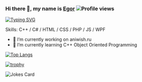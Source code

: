 ### Hi there 👋, my name is [Egor](https://aspirin493.ml/)         ![Profile views](https://gpvc.arturio.dev/Aspirin493)  
[![Typing SVG](https://readme-typing-svg.herokuapp.com?color=%2336BCF7&lines=Software+developer+from+Russia)](https://git.io/typing-svg)

Skills: C++ / C# / HTML / CSS / PHP / JS / WPF

- 🔭 I’m currently working on aniwish.ru
- 🌱 I’m currently learning C++ Object Oriented Programming 

<!---Для компактной версии-->
[![Top Langs](https://github-readme-stats.vercel.app/api/top-langs/?username=Aspirin493&layout=compact&theme=dark)](https://github.com/anuraghazra/github-readme-stats)

[![trophy](https://github-profile-trophy.vercel.app/?username=Aspirin493&theme=onedark)](https://github.com/ryo-ma/github-profile-trophy)

![Jokes Card](https://readme-jokes.vercel.app/api)
